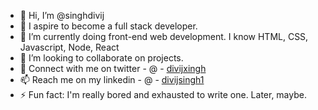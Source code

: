 - 👋 Hi, I’m @singhdivij
- 👀 I aspire to become a full stack developer.
- 🌱 I’m currently doing front-end web development. I know HTML, CSS, Javascript, Node, React
- 💞️ I’m looking to collaborate on projects.
- 🚀 Connect with me on twitter - @ - [divijxingh](https://twitter.com/divijxingh)
- 📫 Reach me on my linkedin - @ - [divijsingh1](https://in.linkedin.com/in/divijsingh1) 
- ⚡ Fun fact: I'm really bored and exhausted to write one. Later, maybe.

<!---
singhdivij/singhdivij is a ✨ special ✨ repository because its `README.md` (this file) appears on your GitHub profile.
You can click the Preview link to take a look at your changes.
--->
